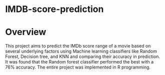 # IMDB-score-prediction

# Overview

This project aims to predict the IMDb score range of a movie based on several underlying factors using Machine learning classifiers like Random Forest, Decision tree, and KNN and comparing their accuracy in prediction. It was found that the Random forest classifier performed the best with a 76% accuracy. The entire project was implemented in R programming.

